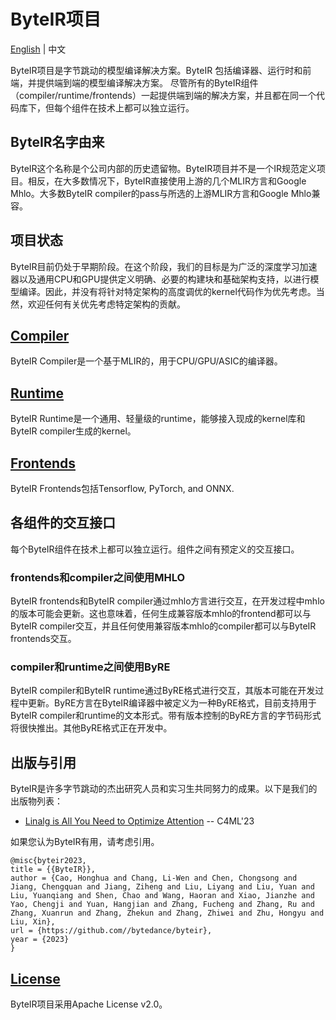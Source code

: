 # ByteIR项目

[English](README.md) | 中文

ByteIR项目是字节跳动的模型编译解决方案。ByteIR 包括编译器、运行时和前端，并提供端到端的模型编译解决方案。
尽管所有的ByteIR组件（compiler/runtime/frontends）一起提供端到端的解决方案，并且都在同一个代码库下，但每个组件在技术上都可以独立运行。

## ByteIR名字由来

ByteIR这个名称是个公司内部的历史遗留物。ByteIR项目并不是一个IR规范定义项目。相反，在大多数情况下，ByteIR直接使用上游的几个MLIR方言和Google Mhlo。大多数ByteIR compiler的pass与所选的上游MLIR方言和Google Mhlo兼容。

## 项目状态

ByteIR目前仍处于早期阶段。在这个阶段，我们的目标是为广泛的深度学习加速器以及通用CPU和GPU提供定义明确、必要的构建块和基础架构支持，以进行模型编译。因此，并没有将针对特定架构的高度调优的kernel代码作为优先考虑。当然，欢迎任何有关优先考虑特定架构的贡献。

## [Compiler](compiler/README.md)

ByteIR Compiler是一个基于MLIR的，用于CPU/GPU/ASIC的编译器。

## [Runtime](runtime/README.md)

ByteIR Runtime是一个通用、轻量级的runtime，能够接入现成的kernel库和ByteIR compiler生成的kernel。

## [Frontends](frontends/README.md)

ByteIR Frontends包括Tensorflow, PyTorch, and ONNX.

## 各组件的交互接口

每个ByteIR组件在技术上都可以独立运行。组件之间有预定义的交互接口。

### frontends和compiler之间使用MHLO

ByteIR frontends和ByteIR compiler通过mhlo方言进行交互，在开发过程中mhlo的版本可能会更新。这也意味着，任何生成兼容版本mhlo的frontend都可以与ByteIR compiler交互，并且任何使用兼容版本mhlo的compiler都可以与ByteIR frontends交互。

### compiler和runtime之间使用ByRE

ByteIR compiler和ByteIR runtime通过ByRE格式进行交互，其版本可能在开发过程中更新。ByRE方言在ByteIR编译器中被定义为一种ByRE格式，目前支持用于ByteIR compiler和runtime的文本形式。带有版本控制的ByRE方言的字节码形式将很快推出。其他ByRE格式正在开发中。

## 出版与引用

ByteIR是许多字节跳动的杰出研究人员和实习生共同努力的成果。以下是我们的出版物列表：
* [Linalg is All You Need to Optimize Attention](compiler/paper/c4ml23_poster.pdf) -- C4ML'23

如果您认为ByteIR有用，请考虑引用。
``` 
@misc{byteir2023,
title = {{ByteIR}},
author = {Cao, Honghua and Chang, Li-Wen and Chen, Chongsong and Jiang, Chengquan and Jiang, Ziheng and Liu, Liyang and Liu, Yuan and Liu, Yuanqiang and Shen, Chao and Wang, Haoran and Xiao, Jianzhe and Yao, Chengji and Yuan, Hangjian and Zhang, Fucheng and Zhang, Ru and Zhang, Xuanrun and Zhang, Zhekun and Zhang, Zhiwei and Zhu, Hongyu and Liu, Xin},
url = {https://github.com//bytedance/byteir},
year = {2023}
}
```

## [License](LICENSE)

ByteIR项目采用Apache License v2.0。
